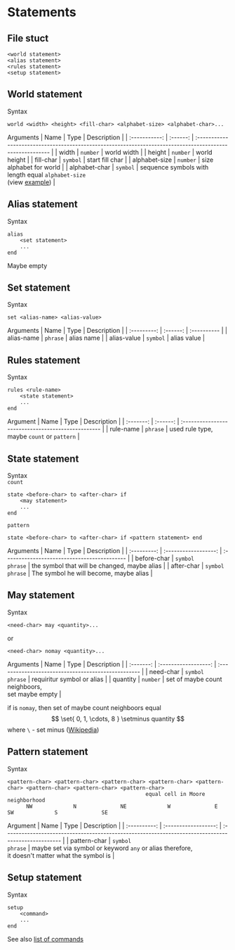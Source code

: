 # Statements

## File stuct

```
<world statement>
<alias statement>
<rules statement>
<setup statement>
```

## World statement

Syntax
```
world <width> <height> <fill-char> <alphabet-size> <alphabet-char>...
```

Arguments
|     Name      |   Type   | Description                                                                                               |
| :-----------: | :------: | :-------------------------------------------------------------------------------------------------------- |
|     width     | `number` | world width                                                                                               |
|    height     | `number` | world height                                                                                              |
|   fill-char   | `symbol` | start fill char                                                                                           |
| alphabet-size | `number` | size alphabet for world                                                                                   |
| alphabet-char | `symbol` | sequence symbols with <br> length equal `alphabet-size` <br> (view [example](../worlds/reactionBZ.world)) |

## Alias statement

Syntax
```
alias
    <set statement>
    ...
end
```

Maybe empty

## Set statement

Syntax
```
set <alias-name> <alias-value>
```

Arguments
|    Name     |   Type   | Description |
| :---------: | :------: | :---------- |
| alias-name  | `phrase` | alias name  |
| alias-value | `symbol` | alias value |

## Rules statement

Syntax
```
rules <rule-name>
    <state statement>
    ...
end
```

Argument
|   Name    |   Type   | Description                                        |
| :-------: | :------: | :------------------------------------------------- |
| rule-name | `phrase` | used rule type, maybe `count` or `pattern` |

## State statement

Syntax  
`count`
```
state <before-char> to <after-char> if
    <may statement>
    ...
end
```
`pattern`
```
state <before-char> to <after-char> if <pattern statement> end
```

Arguments
|    Name     |         Type         | Description                                  |
| :---------: | :------------------: | :------------------------------------------- |
| before-char | `symbol`<br>`phrase` | the symbol that will be changed, maybe alias |
| after-char  | `symbol`<br>`phrase` | The symbol he will become, maybe alias       |

## May statement

Syntax
```
<need-char> may <quantity>...
```
or
```
<need-char> nomay <quantity>...
```

Arguments
|   Name    |         Type         | Description                                         |
| :-------: | :------------------: | :-------------------------------------------------- |
| need-char | `symbol`<br>`phrase` | requiritur symbol or alias                          |
| quantity  |       `number`       | set of maybe count neighboors, <br> set maybe empty |

if is `nomay`, then set of maybe count neighboors equal
$$
\set{ 0, 1, \cdots, 8 } \setminus quantity
$$
where `\` - set minus ([Wikipedia](https://en.wikipedia.org/wiki/Complement_(set_theory)))

## Pattern statement

Syntax
```
<pattern-char> <pattern-char> <pattern-char> <pattern-char> <pattern-char> <pattern-char> <pattern-char> <pattern-char>
                                            equal cell in Moore neighborhood
      NW             N              NE             W              E              SW             S              SE
```

Argument
|     Name     |         Type         | Description                                                                                         |
| :----------: | :------------------: | :-------------------------------------------------------------------------------------------------- |
| pattern-char | `symbol`<br>`phrase` | maybe set via symbol or keyword `any` or alias therefore, <br> it doesn't matter what the symbol is |

## Setup statement

Syntax
```
setup
    <command>
    ...
end
```

See also [list of commands](commands.md)
